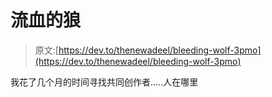 # 流血的狼

> 原文:[https://dev.to/thenewadeel/bleeding-wolf-3pmo](https://dev.to/thenewadeel/bleeding-wolf-3pmo)

我花了几个月的时间寻找共同创作者.....人在哪里